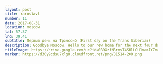 ```yaml
---
layout: post
title: Yaroslavl
number: 11
date: 2017-08-31
location: Moscow
lat: 57.37
lng: 39.41
subtitle: Первый день на Транссиб (First day on the Trans Siberian)
description: Goodbye Moscow, Hello to our new home for the next four days!
titleImage: https://drive.google.com/uc?id=0B9XzfNSrmvT4SHlLOUJvamJYZmc
marker: https://d30y9cdsu7xlg0.cloudfront.net/png/81514-200.png
---
```


